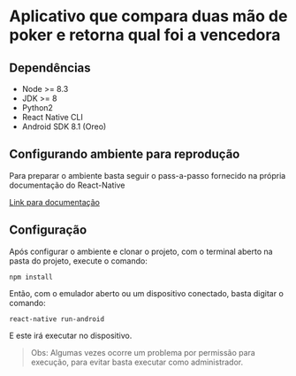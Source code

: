 # Aplicativo que compara duas mão de poker e retorna qual foi a vencedora

## Dependências

* Node >= 8.3
* JDK >= 8
* Python2
* React Native CLI
* Android SDK 8.1 (Oreo)

## Configurando ambiente para reprodução

Para preparar o ambiente basta seguir o pass-a-passo fornecido na própria documentação do React-Native

[Link para documentação](https://facebook.github.io/react-native/docs/getting-started)

## Configuração

Após configurar o ambiente e clonar o projeto, com o terminal aberto na pasta do projeto, execute o comando:

```npm install```

Então, com o emulador aberto ou um dispositivo conectado, basta digitar o comando:

```react-native run-android```

E este irá executar no dispositivo.

>Obs: Algumas vezes ocorre um problema por permissão para execução, para evitar basta executar como administrador.
